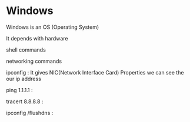 # Windows

Windows is an OS (Operating System)

It depends with hardware

shell commands

networking commands

ipconfig : It gives NIC(Network Interface Card) Properties we can see the our ip address

ping 1.1.1.1 : 

tracert 8.8.8.8 : 

ipconfig /flushdns : 
